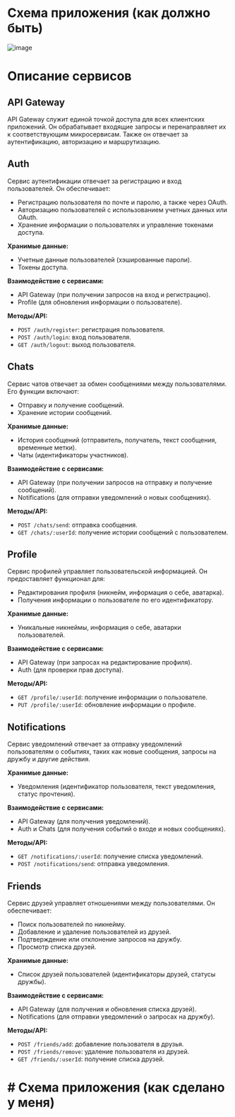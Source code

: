 # Схема приложения (как должно быть)

![image](https://github.com/user-attachments/assets/ae797881-aaf6-41c9-bd4f-14c87c7e6c29)

# Описание сервисов

## API Gateway
API Gateway служит единой точкой доступа для всех клиентских приложений. Он обрабатывает входящие запросы и перенаправляет их к соответствующим микросервисам. Также он отвечает за аутентификацию, авторизацию и маршрутизацию.

## Auth
Сервис аутентификации отвечает за регистрацию и вход пользователей. Он обеспечивает:
- Регистрацию пользователя по почте и паролю, а также через OAuth.
- Авторизацию пользователей с использованием учетных данных или OAuth.
- Хранение информации о пользователях и управление токенами доступа.
  
**Хранимые данные:**
- Учетные данные пользователей (хэшированные пароли).
- Токены доступа.

**Взаимодействие с сервисами:**
- API Gateway (при получении запросов на вход и регистрацию).
- Profile (для обновления информации о пользователе).

**Методы/API:**
- `POST /auth/register`: регистрация пользователя.
- `POST /auth/login`: вход пользователя.
- `GET /auth/logout`: выход пользователя.

## Chats
Сервис чатов отвечает за обмен сообщениями между пользователями. Его функции включают:
- Отправку и получение сообщений.
- Хранение истории сообщений.

**Хранимые данные:**
- История сообщений (отправитель, получатель, текст сообщения, временные метки).
- Чаты (идентификаторы участников).

**Взаимодействие с сервисами:**
- API Gateway (при получении запросов на отправку и получение сообщений).
- Notifications (для отправки уведомлений о новых сообщениях).

**Методы/API:**
- `POST /chats/send`: отправка сообщения.
- `GET /chats/:userId`: получение истории сообщений с пользователем.

## Profile
Сервис профилей управляет пользовательской информацией. Он предоставляет функционал для:
- Редактирования профиля (никнейм, информация о себе, аватарка).
- Получения информации о пользователе по его идентификатору.

**Хранимые данные:**
- Уникальные никнеймы, информация о себе, аватарки пользователей.

**Взаимодействие с сервисами:**
- API Gateway (при запросах на редактирование профиля).
- Auth (для проверки прав доступа).

**Методы/API:**
- `GET /profile/:userId`: получение информации о пользователе.
- `PUT /profile/:userId`: обновление информации о профиле.

## Notifications
Сервис уведомлений отвечает за отправку уведомлений пользователям о событиях, таких как новые сообщения, запросы на дружбу и другие действия.

**Хранимые данные:**
- Уведомления (идентификатор пользователя, текст уведомления, статус прочтения).

**Взаимодействие с сервисами:**
- API Gateway (для получения уведомлений).
- Auth и Chats (для получения событий о входе и новых сообщениях).

**Методы/API:**
- `GET /notifications/:userId`: получение списка уведомлений.
- `POST /notifications/send`: отправка уведомления.

## Friends
Сервис друзей управляет отношениями между пользователями. Он обеспечивает:
- Поиск пользователей по никнейму.
- Добавление и удаление пользователей из друзей.
- Подтверждение или отклонение запросов на дружбу.
- Просмотр списка друзей.

**Хранимые данные:**
- Список друзей пользователей (идентификаторы друзей, статусы дружбы).

**Взаимодействие с сервисами:**
- API Gateway (для получения и обновления списка друзей).
- Notifications (для отправки уведомлений о запросах на дружбу).

**Методы/API:**
- `POST /friends/add`: добавление пользователя в друзья.
- `POST /friends/remove`: удаление пользователя из друзей.
- `GET /friends/:userId`: получение списка друзей.

# # Схема приложения (как сделано у меня)